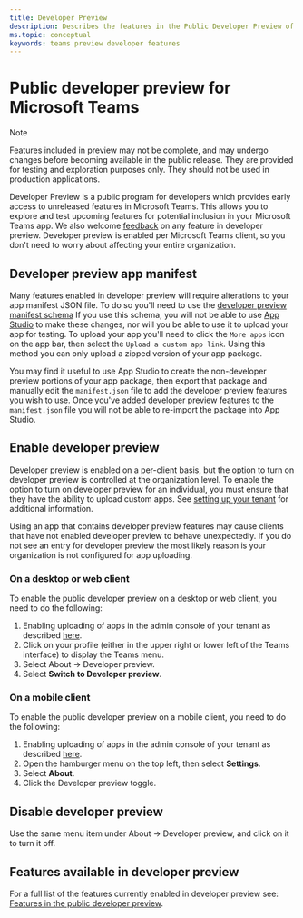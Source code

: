 ```yaml
---
title: Developer Preview
description: Describes the features in the Public Developer Preview of Microsoft Teams
ms.topic: conceptual
keywords: teams preview developer features
---
```

# Public developer preview for Microsoft Teams

>[!NOTE]
>Features included in preview may not be complete, and may undergo changes before becoming available in the public release. They are provided for testing and exploration purposes only. They should not be used in production applications.

Developer Preview is a public program for developers which provides early access to unreleased features in Microsoft Teams. This allows you to explore and test upcoming features for potential inclusion in your Microsoft Teams app. We also welcome [feedback](~/feedback.md) on any feature in developer preview. Developer preview is enabled per Microsoft Teams client, so you don't need to worry about affecting your entire organization.

## Developer preview app manifest

Many features enabled in developer preview will require alterations to your app manifest JSON file. To do so you'll need to use the [developer preview manifest schema](~/resources/schema/manifest-schema-dev-preview.md) If you use this schema, you will not be able to use [App Studio](~/concepts/build-and-test/app-studio-overview.md) to make these changes, nor will you be able to use it to upload your app for testing. To upload your app you'll need to click the `More apps` icon on the app bar, then select the `Upload a custom app link`. Using this method you can only upload a zipped version of your app package.

You may find it useful to use App Studio to create the non-developer preview portions of your app package, then export that package and manually edit the `manifest.json` file to add the developer preview features you wish to use. Once you've added developer preview features to the `manifest.json` file you will not be able to re-import the package into App Studio.

## Enable developer preview

Developer preview is enabled on a per-client basis, but the option to turn on developer preview is controlled at the organization level. To enable the option to turn on developer preview for an individual, you must ensure that they have the ability to upload custom apps. See [setting up your tenant](~/concepts/build-and-test/prepare-your-o365-tenant.md) for additional information.

Using an app that contains developer preview features may cause clients that have not enabled developer preview to behave unexpectedly. If you do not see an entry for developer preview the most likely reason is your organization is not configured for app uploading.

### On a desktop or web client

To enable the public developer preview on a desktop or web client, you need to do the following:

1. Enabling uploading of apps in the admin console of your tenant as described [here](~/concepts/build-and-test/prepare-your-o365-tenant.md).
1. Click on your profile (either in the upper right or lower left of the Teams interface) to display the Teams menu.
1. Select About → Developer preview.
1. Select **Switch to Developer preview**.

### On a mobile client

To enable the public developer preview on a mobile client, you need to do the following:

1. Enabling uploading of apps in the admin console of your tenant as described [here](~/concepts/build-and-test/prepare-your-o365-tenant.md).
1. Open the hamburger menu on the top left, then select **Settings**.
1. Select **About**.
1. Click the Developer preview toggle.

## Disable developer preview

Use the same menu item under About → Developer preview, and click on it to turn it off.

## Features available in developer preview

For a full list of the features currently enabled in developer preview see: [Features in the public developer preview](../../resources/dev-preview/developer-preview-features.md).
